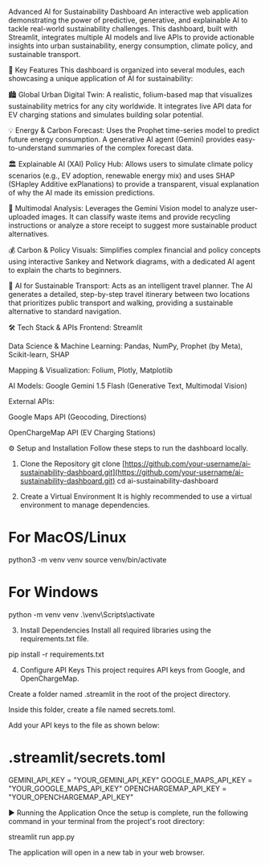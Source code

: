 Advanced AI for Sustainability Dashboard
An interactive web application demonstrating the power of predictive, generative, and explainable AI to tackle real-world sustainability challenges. This dashboard, built with Streamlit, integrates multiple AI models and live APIs to provide actionable insights into urban sustainability, energy consumption, climate policy, and sustainable transport.

🚀 Key Features
This dashboard is organized into several modules, each showcasing a unique application of AI for sustainability:

🏙️ Global Urban Digital Twin: A realistic, folium-based map that visualizes sustainability metrics for any city worldwide. It integrates live API data for EV charging stations and simulates building solar potential.

💡 Energy & Carbon Forecast: Uses the Prophet time-series model to predict future energy consumption. A generative AI agent (Gemini) provides easy-to-understand summaries of the complex forecast data.

🏛️ Explainable AI (XAI) Policy Hub: Allows users to simulate climate policy scenarios (e.g., EV adoption, renewable energy mix) and uses SHAP (SHapley Additive exPlanations) to provide a transparent, visual explanation of why the AI made its emission predictions.

📸 Multimodal Analysis: Leverages the Gemini Vision model to analyze user-uploaded images. It can classify waste items and provide recycling instructions or analyze a store receipt to suggest more sustainable product alternatives.

💰 Carbon & Policy Visuals: Simplifies complex financial and policy concepts using interactive Sankey and Network diagrams, with a dedicated AI agent to explain the charts to beginners.

🤖 AI for Sustainable Transport: Acts as an intelligent travel planner. The AI generates a detailed, step-by-step travel itinerary between two locations that prioritizes public transport and walking, providing a sustainable alternative to standard navigation.

🛠️ Tech Stack & APIs
Frontend: Streamlit

Data Science & Machine Learning: Pandas, NumPy, Prophet (by Meta), Scikit-learn, SHAP

Mapping & Visualization: Folium, Plotly, Matplotlib

AI Models: Google Gemini 1.5 Flash (Generative Text, Multimodal Vision)

External APIs:

Google Maps API (Geocoding, Directions)

OpenChargeMap API (EV Charging Stations)

⚙️ Setup and Installation
Follow these steps to run the dashboard locally.

1. Clone the Repository
git clone [https://github.com/your-username/ai-sustainability-dashboard.git](https://github.com/your-username/ai-sustainability-dashboard.git)
cd ai-sustainability-dashboard

2. Create a Virtual Environment
It is highly recommended to use a virtual environment to manage dependencies.

# For MacOS/Linux
python3 -m venv venv
source venv/bin/activate

# For Windows
python -m venv venv
.\venv\Scripts\activate

3. Install Dependencies
Install all required libraries using the requirements.txt file.

pip install -r requirements.txt

4. Configure API Keys
This project requires API keys from Google, and OpenChargeMap.

Create a folder named .streamlit in the root of the project directory.

Inside this folder, create a file named secrets.toml.

Add your API keys to the file as shown below:

# .streamlit/secrets.toml

GEMINI_API_KEY = "YOUR_GEMINI_API_KEY"
GOOGLE_MAPS_API_KEY = "YOUR_GOOGLE_MAPS_API_KEY"
OPENCHARGEMAP_API_KEY = "YOUR_OPENCHARGEMAP_API_KEY"

▶️ Running the Application
Once the setup is complete, run the following command in your terminal from the project's root directory:

streamlit run app.py

The application will open in a new tab in your web browser.
